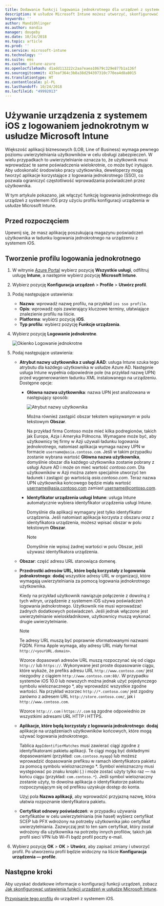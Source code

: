 ```yaml
---
title: Dodawanie funkcji logowania jednokrotnego dla urządzeń z systemem iOS w usłudze Microsoft Intune — Azure | Microsoft Docs
description: W usłudze Microsoft Intune możesz utworzyć, skonfigurować, zezwolić lub włączyć używanie funkcji logowania jednokrotnego (SSO) zamiast hasła w celu uwierzytelniania w zasobach i danych Twojej organizacji dla urządzeń z systemem iOS. Aby korzystać z logowania jednokrotnego, utwórz profil konfiguracji urządzenia, a następnie wprowadź nazwę UPN, identyfikator urządzenia, swoje aplikacje i certyfikat na potrzeby uwierzytelniania użytkownika i urządzenia.
keywords: ''
author: MandiOhlinger
ms.author: mandia
manager: dougeby
ms.date: 10/24/2018
ms.topic: article
ms.prod: ''
ms.service: microsoft-intune
ms.technology: ''
ms.suite: ems
ms.custom: intune-azure
ms.openlocfilehash: d1add113222c2aa7eaea10679c329e877b1a136f
ms.sourcegitcommit: 437eaf364c3b8a38d294397310c770ea4d8a8015
ms.translationtype: HT
ms.contentlocale: pl-PL
ms.lasthandoff: 10/24/2018
ms.locfileid: "49992013"
---
```

# <a name="use-single-sign-on-ios-device-in-microsoft-intune"></a>Używanie urządzenia z systemem iOS z logowaniem jednokrotnym w usłudze Microsoft Intune

Większość aplikacji biznesowych (LOB, Line of Business) wymaga pewnego poziomu uwierzytelniania użytkowników w celu obsługi zabezpieczeń. W wielu przypadkach to uwierzytelnianie oznacza to, że użytkownik musi wprowadzać te same poświadczenia wielokrotnie, co może być irytujące. Aby udoskonalić środowisko pracy użytkownika, deweloperzy mogą tworzyć aplikacje korzystające z logowania jednokrotnego (SSO), co pozwala ograniczyć częstotliwość wprowadzania poświadczeń przez użytkownika.

W tym artykule pokazano, jak włączyć funkcję logowania jednokrotnego dla urządzeń z systemem iOS przy użyciu profilu konfiguracji urządzenia w usłudze Microsoft Intune.

## <a name="before-you-begin"></a>Przed rozpoczęciem

Upewnij się, że masz aplikację poszukującą magazynu poświadczeń użytkownika w ładunku logowania jednokrotnego na urządzeniu z systemem iOS.

## <a name="create-the-sso-profile"></a>Tworzenie profilu logowania jednokrotnego

1. W witrynie [Azure Portal](https://portal.azure.com) wybierz pozycję **Wszystkie usługi**, odfiltruj usługę **Intune**, a następnie wybierz pozycję **Microsoft Intune**.
2. Wybierz pozycję **Konfiguracja urządzeń** > **Profile** > **Utwórz profil**.
3. Podaj następujące ustawienia:

    - **Nazwa**: wprowadź nazwę profilu, na przykład `ios sso profile`.
    - **Opis**: wprowadź opis zawierający kluczowe terminy, ułatwiające znalezienie profilu na liście.
    - **Platforma**: wybierz pozycję **iOS**.
    - **Typ profilu**: wybierz pozycję **Funkcje urządzenia**.

4. Wybierz pozycję **Logowanie jednokrotne**.

    ![Okienko Logowanie jednokrotne](./media/sso-blade.png)

5. Podaj następujące ustawienia: 

    - **Atrybut nazwy użytkownika z usługi AAD**: usługa Intune szuka tego atrybutu dla każdego użytkownika w usłudze Azure AD. Następnie usługa Intune wypełnia odpowiednie pole (na przykład nazwę UPN) przed wygenerowaniem ładunku XML instalowanego na urządzeniu. Dostępne opcje:
    
        - **Główna nazwa użytkownika**: nazwa UPN jest analizowana w następujący sposób:

            ![Atrybut nazwy użytkownika](media/User-name-attribute.png)

            Można również zastąpić obszar tekstem wpisywanym w polu tekstowym **Obszar**.

            Na przykład firma Contoso może mieć kilka podregionów, takich jak Europa, Azja i Ameryka Północna. Wymagane może być, aby użytkownicy tej firmy w Azji używali ładunku logowania jednokrotnego, natomiast aplikacja wymaga nazwy UPN w formacie `username@asia.contoso.com`. Jeśli w takim przypadku zostanie wybrana wartość **Główna nazwa użytkownika**, domyślnie obszar dla każdego użytkownika zostanie pobrany z usługi Azure AD i może on mieć wartość *contoso.com*. Dla użytkowników w Azji można zatem specjalnie utworzyć ten ładunek i zastąpić go wartością *asia.contoso.com*. Teraz nazwa UPN użytkownika końcowego będzie miała wartość username@asia.contoso.com zamiast username@contoso.com.

        - **Identyfikator urządzenia usługi Intune**: usługa Intune automatycznie wybiera identyfikator urządzenia usługi Intune. 

            Domyślnie dla aplikacji wymagany jest tylko identyfikator urządzenia. Jeśli natomiast aplikacja korzysta z obszaru *oraz* z identyfikatora urządzenia, możesz wpisać obszar w polu tekstowym **Obszar**.

            > [!NOTE]
            > Domyślnie nie wpisuj żadnej wartości w polu Obszar, jeśli używasz identyfikatora urządzenia.

    - **Obszar**: część adresu URL stanowiąca domenę.
    
    - **Przedrostki adresów URL, które będą korzystały z logowania jednokrotnego**: **dodaj** wszystkie adresy URL w organizacji, które wymagają uwierzytelniania za pomocą logowania jednokrotnego użytkownika. 

        Kiedy na przykład użytkownik nawiązuje połączenie z dowolną z tych witryn, urządzenie z systemem iOS używa poświadczeń logowania jednokrotnego. Użytkownik nie musi wprowadzać żadnych dodatkowych poświadczeń. Jeśli jednak włączone jest uwierzytelnianie wieloskładnikowe, użytkownicy muszą wykonać drugie uwierzytelnianie.

        > [!NOTE]
        > Te adresy URL muszą być poprawnie sformatowanymi nazwami FQDN. Firma Apple wymaga, aby adresy URL miały format `http://<yourURL.domain>`.

        Wzorce dopasowań adresów URL muszą rozpoczynać się od ciągu `http://` lub `https://`. Wykonywane jest proste dopasowanie ciągu, które wykaże, że prefiks adresu URL `http://www.contoso.com/` jest niezgodny z ciągiem `http://www.contoso.com:80/`. W przypadku systemów iOS 10.0 lub nowszych można jednak użyć pojedynczego symbolu wieloznacznego \*, aby wprowadzić wszystkie zgodne wartości. Na przykład wzorzec `http://*.contoso.com/` jest zgodny zarówno z adresem URL `http://store.contoso.com/`, jak i `http://www.contoso.com`.

        Wzorce `http://.com` i `https://.com` są zgodne odpowiednio ze wszystkimi adresami URL HTTP i HTTPS.
    
    - **Aplikacje, które będą korzystały z logowania jednokrotnego**: **dodaj** aplikacje na urządzeniach użytkowników końcowych, które mogą używać logowania jednokrotnego. 

        Tablica `AppIdentifierMatches` musi zawierać ciągi zgodne z identyfikatorami pakietu aplikacji. Te ciągi mogą być dokładnymi dopasowaniami (przykład: `com.contoso.myapp`) lub możesz wprowadzić dopasowanie prefiksu w ramach identyfikatora pakietu za pomocą symbolu wieloznacznego \*. Symbol wieloznaczny musi występować po znaku kropki (.) i może zostać użyty tylko raz — na końcu ciągu (przykład: `com.contoso.*`). Jeśli symbol wieloznaczny zostanie użyty, to dowolna aplikacja o identyfikatorze pakietu rozpoczynającym się od prefiksu uzyskuje dostęp do konta.

        Użyj pola **Nazwa aplikacji**, aby wprowadzić przyjazną nazwę, która ułatwia rozpoznanie identyfikatora pakietu.
    
    - **Certyfikat odnowy poświadczeń**: w przypadku używania certyfikatów w celu uwierzytelniania (nie haseł) wybierz certyfikat SCEP lub PFX wdrożony na potrzeby użytkownika jako certyfikat uwierzytelniania. Zazwyczaj jest to ten sam certyfikat, który został wdrożony dla użytkownika na potrzeby innych profilów, takich jak profil sieci VPN lub Wi-Fi bądź profil poczty e-mail.

6. Wybierz pozycję **OK** > **OK** > **Utwórz**, aby zapisać zmiany i utworzyć profil. Po utworzeniu profil będzie widoczny na liście **Konfiguracja urządzenia — profile**. 

## <a name="next-steps"></a>Następne kroki

Aby uzyskać dodatkowe informacje o konfiguracji funkcji urządzeń, zobacz [Jak skonfigurować ustawienia funkcji urządzeń w usłudze Microsoft Intune](device-features-configure.md).

[Przypisanie tego profilu](device-profile-assign.md) do urządzeń z systemem iOS.
